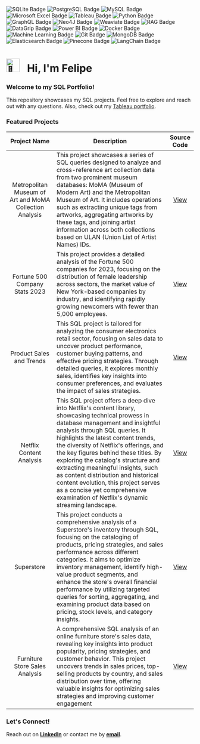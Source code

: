 ![SQLite Badge](https://img.shields.io/badge/sqlite-%23003B57.svg?&style=for-the-badge&logo=sqlite&logoColor=white)
![PostgreSQL Badge](https://img.shields.io/badge/postgresql-%23336791.svg?&style=for-the-badge&logo=postgresql&logoColor=white)
![MySQL Badge](https://img.shields.io/badge/mysql-%234479A1.svg?&style=for-the-badge&logo=mysql&logoColor=white)
![Microsoft Excel Badge](https://img.shields.io/badge/microsoft%20excel-%23217346.svg?&style=for-the-badge&logo=microsoft%20excel&logoColor=white)
![Tableau Badge](https://img.shields.io/badge/tableau-%23E97627.svg?&style=for-the-badge&logo=tableau&logoColor=white)
![Python Badge](https://img.shields.io/badge/python-3670A0?style=for-the-badge&logo=python&logoColor=ffdd54)
![GraphQL Badge](https://img.shields.io/badge/GraphQL-E10098?style=for-the-badge&logo=graphql&logoColor=white)
![Neo4J Badge](https://img.shields.io/badge/Neo4J-008CC1.svg?&style=for-the-badge&logo=neo4j&logoColor=white)
![Weaviate Badge](https://img.shields.io/badge/Weaviate-5B33D3.svg?&style=for-the-badge&logo=weaviate&logoColor=white)
![RAG Badge](https://img.shields.io/badge/RAG-276DC3.svg?&style=for-the-badge)
![DataGrip Badge](https://img.shields.io/badge/DataGrip-%23007ACC.svg?&style=for-the-badge&logo=datagrip&logoColor=white)
![Power BI Badge](https://img.shields.io/badge/Power%20BI-F2C811.svg?&style=for-the-badge&logo=powerbi&logoColor=black)
![Docker Badge](https://img.shields.io/badge/Docker-2496ED.svg?&style=for-the-badge&logo=docker&logoColor=white)
![Machine Learning Badge](https://img.shields.io/badge/Machine%20Learning-007ACC?style=for-the-badge&logo=azuredevops&logoColor=white)
![Git Badge](https://img.shields.io/badge/Git-F05032.svg?&style=for-the-badge&logo=git&logoColor=white)
![MongoDB Badge](https://img.shields.io/badge/MongoDB-47A248.svg?&style=for-the-badge&logo=mongodb&logoColor=white)
![Elasticsearch Badge](https://img.shields.io/badge/Elasticsearch-005571.svg?&style=for-the-badge&logo=elasticsearch&logoColor=white)
![Pinecone Badge](https://img.shields.io/badge/Pinecone-5E5C5C.svg?&style=for-the-badge&logo=pinecone&logoColor=white)
![LangChain Badge](https://img.shields.io/badge/LangChain-007ACC.svg?&style=for-the-badge&logo=langchain&logoColor=white)

# <picture><img src="https://fonts.gstatic.com/s/e/notoemoji/latest/1f44b/512.gif" alt="👋" width="36"></picture> &nbsp; Hi, I'm Felipe 

### Welcome to my SQL Portfolio!
This repository showcases my SQL projects. Feel free to explore and reach out with any questions. Also, check out my [Tableau portfolio](https://public.tableau.com/app/profile/felipe.meres/vizzes).

### Featured Projects

| Project Name | Description | Source Code |
|:------------:|-------------|:----:|
| Metropolitan Museum of Art and MoMA Collection Analysis |This project showcases a series of SQL queries designed to analyze and cross-reference art collection data from two prominent museum databases: MoMA (Museum of Modern Art) and the Metropolitan Museum of Art. It includes operations such as extracting unique tags from artworks, aggregating artworks by these tags, and joining artist information across both collections based on ULAN (Union List of Artist Names) IDs. | [View](./MET_and_MOMA_Collection_Analysis.sql) |
| Fortune 500 Company Stats 2023               | This project provides a detailed analysis of the Fortune 500 companies for 2023, focusing on the distribution of female leadership across sectors, the market value of New York-based companies by industry, and identifying rapidly growing newcomers with fewer than 5,000 employees. | [View](./Fortune_500_Company_Stats_2023.sql) |
| Product Sales and Trends               | This SQL project is tailored for analyzing the consumer electronics retail sector, focusing on sales data to uncover product performance, customer buying patterns, and effective pricing strategies. Through detailed queries, it explores monthly sales, identifies key insights into consumer preferences, and evaluates the impact of sales strategies. | [View](./ProductSalesAndTrends.sql) |
| Netflix Content Analysis                                | This SQL project offers a deep dive into Netflix's content library, showcasing technical prowess in database management and insightful analysis through SQL queries. It highlights the latest content trends, the diversity of Netflix's offerings, and the key figures behind these titles. By exploring the catalog's structure and extracting meaningful insights, such as content distribution and historical content evolution, this project serves as a concise yet comprehensive examination of Netflix's dynamic streaming landscape. | [View](./Netflix_Content_Analysis.sql) |
| Superstore                 | This project conducts a comprehensive analysis of a Superstore's inventory through SQL, focusing on the cataloging of products, pricing strategies, and sales performance across different categories. It aims to optimize inventory management, identify high-value product segments, and enhance the store's overall financial performance by utilizing targeted queries for sorting, aggregating, and examining product data based on pricing, stock levels, and category insights. | [View](./Superstore_Database.sql) |
| Furniture Store Sales Analysis                 | A comprehensive SQL analysis of an online furniture store's sales data, revealing key insights into product popularity, pricing strategies, and customer behavior. This project uncovers trends in sales prices, top-selling products by country, and sales distribution over time, offering valuable insights for optimizing sales strategies and improving customer engagement | [View](./FurnitureStore_SalesAnalysis_SQL.sql) |

### Let's Connect!
Reach out on **[LinkedIn](https://www.linkedin.com/in/felipemeres)** or contact me by **[email](mailto:felipe@felipemeres.com)**.